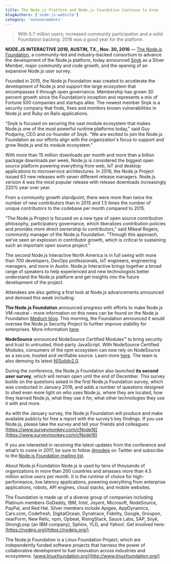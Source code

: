 ```yaml
---
title: The Node.js Platform and Node.js Foundation Continue to Grow
blogAuthors: ['node-js-website']
category: 'announcements'
---
```


> With 5.7 million users; increased community participation and a solid Foundation backing: 2016 was a good year for the platform.

**NODE.JS INTERACTIVE 2016, AUSTIN, TX., Nov. 30, 2016** — [The Node.js Foundation](https://foundation.nodejs.org/), a community-led and industry-backed consortium to advance the development of the Node.js platform, today announced [Snyk](https://snyk.io) as a Silver Member, major community and code growth, and the opening of an expansive Node.js user survey.

Founded in 2015, the Node.js Foundation was created to accelerate the development of Node.js and support the large ecosystem that encompasses it through open governance. Membership has grown 30 percent growth since the Foundation’s inception and represents a mix of Fortune 500 companies and startups alike. The newest member Snyk is a security company that finds, fixes and monitors known vulnerabilities in Node.js and Ruby on Rails applications.

“Snyk is focused on securing the vast module ecosystem that makes Node.js one of the most powerful runtime platforms today,” said Guy Podjarny, CEO and co-founder of Snyk. “We are excited to join the Node.js Foundation as our efforts align with the organization's focus to support and grow Node.js and its module ecosystem.”

With more than 15 million downloads per month and more than a billion package downloads per week, Node.js is considered the biggest open source platform powering everything from web, IoT and desktop applications to microservice architectures. In 2016, the Node.js Project issued 63 new releases with seven different release managers. Node.js version 4 was the most popular release with release downloads increasingly 220% year over year.

From a community growth standpoint, there were more than twice the number of new contributors than in 2015 and 1.5 times the number of unique contributors to the codebase per month compared to 2015.

“The Node.js Project is focused on a new type of open source contribution philosophy, participatory governance, which liberalizes contribution policies and provides more direct ownership to contributors,” said Mikeal Rogers, community manager of the Node.js Foundation. “Through this approach, we’ve seen an explosion in contributor growth, which is critical to sustaining such an important open source project.”

The second Node.js Interactive North America is in full swing with more than 700 developers, DevOps professionals, IoT engineers, engineering managers, and more in Austin. Node.js Interactive brings together a broad range of speakers to help experienced and new technologists better understand the Node.js platform and get insights into the future development of the project.

Attendees are also getting a first look at Node.js advancements announced and demoed this week including:

**The Node.js Foundation** announced progress with efforts to make Node.js VM-neutral - more information on this news can be found on the Node.js Foundation [Medium blog](https://medium.com/@nodejs/ibm-intel-microsoft-mozilla-and-nodesource-join-forces-on-node-js-48e21ffb697d#.jylk1mc0l). This morning, the Foundation announced it would oversee the Node.js Security Project to further improve stability for enterprises. More information [here](http://www.marketwired.com/press-release/nodejs-foundation-to-oversee-nodejs-security-project-to-further-improve-stability-enterprises-2179602.htm).

**NodeSource** announced NodeSource Certified Modules™ to bring security and trust to untrusted, third-party JavaScript. With NodeSource Certified Modules, consumers of the npm ecosystem can now rely on NodeSource as a secure, trusted and verifiable source. Learn more [here](https://certified.nodesource.com/). The team is also demoing its latest [N|Solidv2.0](https://nodesource.com/products/nsolid).

During the conference, the Node.js Foundation also launched **its second user survey**, which will remain open until the end of December. This survey builds on the questions asked in the first Node.js Foundation survey, which was conducted in January 2016, and adds a number of questions designed to shed even more light on who uses Node.js, where they are located, how they learned Node.js, what they use it for, what other technologies they use it with and more.

As with the January survey, the Node.js Foundation will produce and make available publicly for free a report with the survey’s key findings. If you use Node.js, please take the survey and tell your friends and colleagues: [https://www.surveymonkey.com/r/Node16](https://www.surveymonkey.com/r/Node16)

If you are interested in receiving the latest updates from the conference and what’s to come in 2017, be sure to follow [@nodejs](https://twitter.com/nodejs) on Twitter and subscribe to the [Node.js Foundation mailing list](http://go.linuxfoundation.org/l/6342/2015-09-15/2sgqpp).

About Node.js Foundation
Node.js is used by tens of thousands of organizations in more than 200 countries and amasses more than 4.5 million active users per month. It is the runtime of choice for high-performance, low latency applications, powering everything from enterprise applications, robots, API engines, cloud stacks, and mobile websites.

The Foundation is made up of a diverse group of companies including Platinum members GoDaddy, IBM, Intel, Joyent, Microsoft, NodeSource, PayPal, and Red Hat. Silver members include Apigee, AppDynamics, Cars.com, Codefresh, DigitalOcean, Dynatrace, Fidelity, Google, Groupon, nearForm, New Relic, npm, Opbeat, RisingStack, Sauce Labs, SAP, Snyk, StrongLoop (an IBM company), Sphinx, YLD, and Yahoo!. Get involved here: [https://nodejs.org](https://nodejs.org/).

The Node.js Foundation is a Linux Foundation Project, which are independently funded software projects that harness the power of collaborative development to fuel innovation across industries and ecosystems. [www.linuxfoundation.org](http://www.linuxfoundation.org/)
